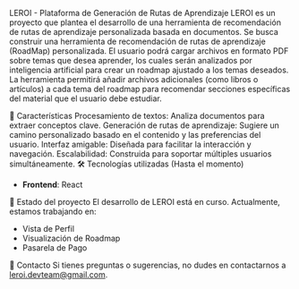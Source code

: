 LEROI - Plataforma de Generación de Rutas de Aprendizaje
LEROI es un proyecto que plantea el desarrollo de una herramienta de recomendación de rutas de aprendizaje personalizada basada en documentos. Se busca construir una herramienta de recomendación de rutas de aprendizaje (RoadMap) personalizada. El usuario podrá cargar archivos en formato PDF sobre temas que desea aprender, los cuales serán analizados por inteligencia artificial para crear un roadmap ajustado a los temas deseados. La herramienta permitirá añadir archivos adicionales (como libros o artículos) a cada tema del roadmap para recomendar secciones específicas del material que el usuario debe estudiar.

🚀 Características
Procesamiento de textos: Analiza documentos para extraer conceptos clave.
Generación de rutas de aprendizaje: Sugiere un camino personalizado basado en el contenido y las preferencias del usuario.
Interfaz amigable: Diseñada para facilitar la interacción y navegación.
Escalabilidad: Construida para soportar múltiples usuarios simultáneamente.
🛠️ Tecnologías utilizadas (Hasta el momento)
- **Frontend**: React

🚧 Estado del proyecto
El desarrollo de LEROI está en curso. Actualmente, estamos trabajando en:
- Vista de Perfil
- Visualización de Roadmap
- Pasarela de Pago

📧 Contacto
Si tienes preguntas o sugerencias, no dudes en contactarnos a leroi.devteam@gmail.com.
